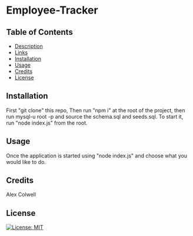 # Employee-Tracker


## Table of Contents
* [Description](#description)
* [Links](#links)
* [Installation](#installation)
* [Usage](#usage)
* [Credits](#credits)
* [License](#license)

## Installation
First "git clone" this repo, Then run "npm i" at the root of the project, then run mysql-u root -p and source the schema.sql and seeds.sql. To start it, run "node index.js" from the root.
## Usage
Once the application is started using "node index.js" and choose what you would like to do.
## Credits
Alex Colwell
## License
[![License: MIT](https://img.shields.io/badge/License-MIT-yellow.svg)](https://opensource.org/licenses/MIT)
